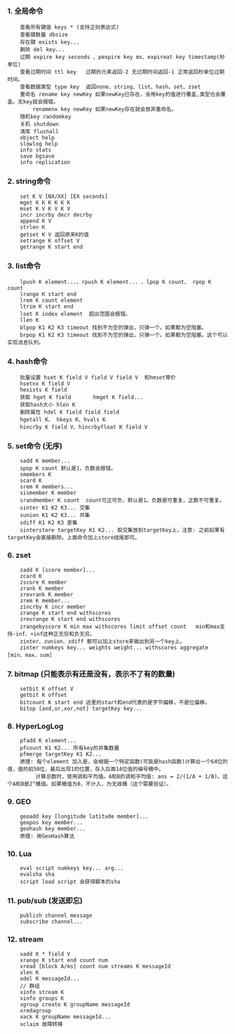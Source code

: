 ### 1. 全局命令
        查看所有键值 keys * (支持正则表达式)
        查看键数量 dbsize
        存在键 exists key...
        删除 del key...
        过期 expire key seconds 、pexpire key ms、expireat key timestamp(秒单位)
        查看过期时间 ttl key   过期的元素返回-2 无过期时间返回-1 正常返回秒单位过期时间。
        查看数据类型 type key  返回none、string、list、hash、set、zset
        重命名 rename key newKey 如果newKey已存在，会用key的值进行覆盖,类型也会覆盖。无key就会报错。
            renamenx key newKey 如果newKey存在就会放弃重命名。
        随机key randomkey
        关机 shutdown
        清库 flushall
        object help
        slowlog help
        info stats
        save bgsave
        info replication
### 2. string命令
        set K V [NX/XX] [EX seconds]
        mget K K K K K K
        mset K V K V K V
        incr incrby decr decrby
        append K V
        strlen K
        getset K V 返回原来K的值
        setrange K offset V
        getrange K start end
### 3. list命令
        lpush K element...、rpush K element... 、lpop K count、 rpop K count
        lrange K start end
        lrem K count element
        ltrim K start end
        lset K index element  超出范围会报错。
        llen K
        blpop K1 K2 K3 timeout 找到不为空的弹出，只弹一个。如果都为空阻塞。
        brpop K1 K2 K3 timeout 找到不为空的弹出，只弹一个。如果都为空阻塞。这个可以实现消息队列。
### 4. hash命令
        批量设置 hset K field V field V field V  和hmset等价
        hsetnx K field V
        hexists K field
        获取 hget K field       hmget K field...
        获取hash大小 hlen K
        删除属性 hdel K field field field
        hgetall K、 hkeys K、hvals K
        hincrby K field V、hincrbyfloat K field V
### 5. set命令 (无序)
        sadd K member...
        spop K count 默认是1，负数会报错。
        smembers K
        scard K
        srem K members...
        sismember K member
        srandmember K count  count可正可负，默认是1。负数是可重复，正数不可重复。
        sinter K1 K2 K3... 交集
        sunion K1 K2 K3... 并集
        sdiff K1 K2 K3 差集
        sinterstore targetKey K1 K2... 取交集放到targetKey上，注意: 之前如果有targetKey会直接删除。上面命令加上store结尾即可。
### 6. zset
        zadd K [score member]...
        zcard K
        zscore K member
        zrank K member
        zrevrank K member
        zrem K member...
        zincrby K incr member
        zrange K start end withscores
        zrevrange K start end withscores
        zrangebyscore K min max withscores limit offset count   min和max支持-inf、+inf这种正无穷和负无穷。
        zinter、zunion、zdiff 都可以加上store来输出到另一个key上。
        zinter numkeys key... weights weight... withscores aggregate [min、max、sum]
### 7. bitmap (只能表示有还是没有，表示不了有的数量)
        setbit K offset V
        getbit K offset
        bitcount K start end 这里的start和end代表的是字节偏移，不是位偏移。
        bitop [and,or,xor,not] targetKey key...
### 8. HyperLogLog
        pfadd K element...
        pfcount K1 K2... 所有key的并集数量
        pfmerge targetKey K1 K2...
        原理: 每个element 加入是，会根据一个特定函数(可能是hash函数)计算出一个64位的值，值的前50位，最后出现1的位置，存入后面14位值的编号桶中。
             计算总数时，使用调和平均值。A和B的调和平均值: ans = 2/(1/A + 1/B)。这个A和B是2^桶值。如果桶值为0，不计入，为无效桶（这个需要验证）。
### 9. GEO
        geoadd key [longitude latitude member]...
        geopos key member...
        geohash key member...
        原理: 用GeoHash算法
### 10. Lua
        eval script numkeys key... arg...
        evalsha sha
        script load script 会获得脚本的sha
### 11. pub/sub (发送即忘)
        publish channel message
        subscribe channel...
### 12. stream
        xadd K * field V
        xrange K start end count num 
        xread [block A/ms] count num streams K messageId
        xlen K
        xdel K messageId...
        // 群组
        xinfo stream K
        xinfo groups K
        xgroup create K groupName messageId
        xredagroup
        xack K groupName messageId...
        xclaim 故障转移